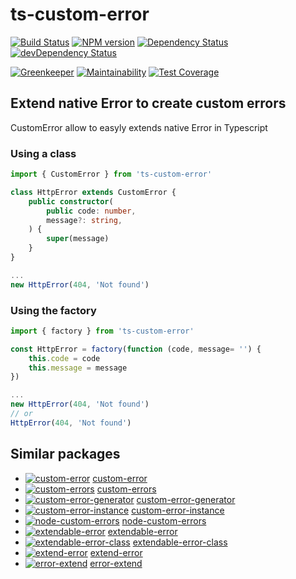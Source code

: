 # ts-custom-error

[![Build Status](https://travis-ci.org/adriengibrat/ts-custom-error.svg)](https://travis-ci.org/adriengibrat/ts-custom-error)
[![NPM version](https://badge.fury.io/js/ts-custom-error.svg)](http://badge.fury.io/js/ts-custom-error)
[![Dependency Status](https://david-dm.org/adriengibrat/ts-custom-error.svg)](https://david-dm.org/adriengibrat/ts-custom-error)
[![devDependency Status](https://david-dm.org/adriengibrat/ts-custom-error/dev-status.svg)](https://david-dm.org/adriengibrat/ts-custom-error#info=devDependencies)

[![Greenkeeper](https://badges.greenkeeper.io/adriengibrat/ts-custom-error.svg)](https://greenkeeper.io/)
[![Maintainability](https://api.codeclimate.com/v1/badges/eb4eb956bc028c49f7aa/maintainability)](https://codeclimate.com/github/adriengibrat/ts-custom-error/maintainability)
[![Test Coverage](https://api.codeclimate.com/v1/badges/eb4eb956bc028c49f7aa/test_coverage)](https://codeclimate.com/github/adriengibrat/ts-custom-error/test_coverage)

## Extend native Error to create custom errors

CustomError allow to easyly extends native Error in Typescript

### Using a class
```ts
import { CustomError } from 'ts-custom-error'

class HttpError extends CustomError {
	public constructor(
		public code: number,
		message?: string,
	) {
		super(message)
	}
}

...
new HttpError(404, 'Not found')
```

### Using the factory
```ts
import { factory } from 'ts-custom-error'

const HttpError = factory(function (code, message= '') {
	this.code = code
	this.message = message
})

...
new HttpError(404, 'Not found')
// or
HttpError(404, 'Not found')
```

## Similar packages
- [![custom-error](https://badge.fury.io/js/custom-error.svg)](https://www.npmjs.com/package/custom-error) [custom-error](https://github.com/andrezsanchez/custom-error)
- [![custom-errors](https://badge.fury.io/js/custom-errors.svg)](https://www.npmjs.com/package/custom-errors) [custom-errors](https://github.com/techjacker/custom-errors)
- [![custom-error-generator](https://badge.fury.io/js/custom-error-generator.svg)](https://www.npmjs.com/package/custom-error-generator) [custom-error-generator](https://github.com/jproulx/node-custom-error)
- [![custom-error-instance](https://badge.fury.io/js/custom-error-instance.svg)](https://www.npmjs.com/package/custom-error-instance) [custom-error-instance](https://github.com/Gi60s/custom-error-instance)
- [![node-custom-errors](https://badge.fury.io/js/node-custom-errors.svg)](https://www.npmjs.com/package/node-custom-errors) [node-custom-errors](https://github.com/axyjs/node-custom-errors)
- [![extendable-error](https://badge.fury.io/js/extendable-error.svg)](https://www.npmjs.com/package/extendable-error) [extendable-error](https://github.com/vilic/extendable-error)
- [![extendable-error-class](https://badge.fury.io/js/extendable-error-class.svg)](https://www.npmjs.com/package/extendable-error-class) [extendable-error-class](https://github.com/brillout/extendable-error-class)
- [![extend-error](https://badge.fury.io/js/extend-error.svg)](https://www.npmjs.com/package/extend-error) [extend-error](https://github.com/jayyvis/extend-error)
- [![error-extend](https://badge.fury.io/js/eerror-extend.svg)](https://www.npmjs.com/package/error-extend) [error-extend](https://github.com/tilap/error-extend)
